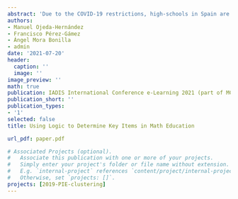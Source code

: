 ```yaml
---
abstract: 'Due to the COVID-19 restrictions, high-schools in Spain are having both online and in-class lectures.  As a result, the students can use not only the information provided by the teachers in class, but they can also use several other methods such as videos and online examples that allow the students to have materials from different places. In this paper, we analyse the Mathematics results of the first two terms in a secondary school from Andalusia. This analysis can help find the central units of the subject found, that is, giving enough background knowledge to keep up with the module.  When these are found, the teachers can improve the learning and the results in the following years.'
authors:
- Manuel Ojeda-Hernández 
- Francisco Pérez-Gámez 
- Ángel Mora Bonilla 
- admin 
date: '2021-07-20'
header:
  caption: ''
  image: ''
image_preview: ''
math: true
publication: IADIS International Conference e-Learning 2021 (part of MCCSIS 2021)
publication_short: ''
publication_types:
- '1'
selected: false
title: Using Logic to Determine Key Items in Math Education

url_pdf: paper.pdf

# Associated Projects (optional).
#   Associate this publication with one or more of your projects.
#   Simply enter your project's folder or file name without extension.
#   E.g. `internal-project` references `content/project/internal-project/index.md`.
#   Otherwise, set `projects: []`.
projects: [2019-PIE-clustering]
---
```


